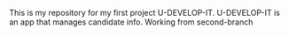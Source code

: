This is my repository for my first project U-DEVELOP-IT.
U-DEVELOP-IT is an app that manages candidate info.
Working from second-branch